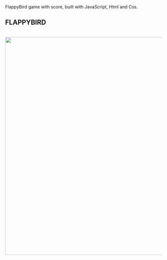 <div>
  FlappyBird game with score, built with JavaScript, Html and Css.

  <h2>FLAPPYBIRD</h2>
  <br>

  <img src="https://user-images.githubusercontent.com/101026041/241818389-b3fddb92-e5fd-490f-86ee-8fa95f080cc3.png" width="700px" />

 </div>
